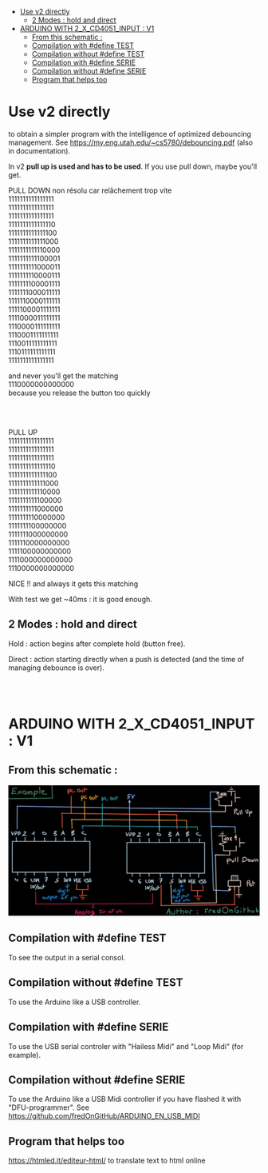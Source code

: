 - [Use v2 directly](#use-v2-directly)
  - [2 Modes : hold and direct](#2-modes--hold-and-direct)
- [ARDUINO WITH 2_X_CD4051_INPUT : V1](#arduino-with-2_x_cd4051_input--v1)
  - [From this schematic :](#from-this-schematic-)
  - [Compilation with #define TEST](#compilation-with-define-test)
  - [Compilation without #define TEST](#compilation-without-define-test)
  - [Compilation with #define SERIE](#compilation-with-define-serie)
  - [Compilation without #define SERIE](#compilation-without-define-serie)
  - [Program that helps too](#program-that-helps-too)

# Use v2 directly 
to obtain a simpler program with the intelligence of optimized debouncing management. See https://my.eng.utah.edu/~cs5780/debouncing.pdf (also in documentation).

In v2 **pull up is used and has to be used**. If you use pull down, maybe you'll get.

<p>PULL DOWN non r&eacute;solu car rel&acirc;chement trop vite<br />1111111111111111<br />1111111111111111<br />1111111111111111<br />1111111111111110<br />1111111111111100<br />1111111111111000<br />1111111111110000<br />1111111111100001<br />1111111111000011<br />1111111110000111<br />1111111100001111<br />1111111000011111<br />1111110000111111<br />1111100001111111<br />1111000011111111<br />1110000111111111<br />1110001111111111<br />1110011111111111<br />1110111111111111<br />1111111111111111</p>

  and never you'll get the matching <br>
  1110000000000000<br>
  because you release the button too quickly

<br><br>

<p>PULL UP<br />1111111111111111<br />1111111111111111<br />1111111111111111<br />1111111111111110<br />1111111111111100<br />1111111111111000<br />1111111111110000<br />1111111111100000<br />1111111111000000<br />1111111110000000<br />1111111100000000<br />1111111000000000<br />1111110000000000<br />1111100000000000<br />1111000000000000<br />1110000000000000</p>NICE !! and always it gets this matching


With test we get ~40ms : it is good enough.

## 2 Modes : hold and direct

Hold : action begins after complete hold (button free).

Direct : action starting directly when a push is detected (and the time of managing debounce is over).

<br><br>

# ARDUINO WITH 2_X_CD4051_INPUT : V1

## From this schematic :
![image.png](./documentation/CD4051_schema.png)

## Compilation with #define TEST
To see the output in a serial consol.

## Compilation without #define TEST
To use the Arduino like a USB controller.

## Compilation with #define SERIE
To use the USB serial controler with "Hailess Midi" and "Loop Midi" (for example).

## Compilation without #define SERIE
To use the Arduino like a USB Midi controller if you have flashed it with "DFU-programmer".
See https://github.com/fredOnGitHub/ARDUINO_EN_USB_MIDI

## Program that helps too
https://htmled.it/editeur-html/ to translate text to html online